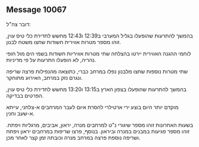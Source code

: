 ## Message 10067

דובר צה"ל:

בהמשך להתרעות שהופעלו בגליל המערבי ב12:39 ו12:43 מחשש לחדירת כלי טיס עוין, זוהו מספר מטרות אווירית חשודות שחצו משטח לבנון. 

לוחמי ההגנה האווירית יירטו בהצלחה שתי מטרות אוויריות חשודות בשמי הים מול חופי נהריה, לא הופעלו התרעות על פי מדיניות.

שתי מטרות נוספות שחצו מלבנון נפלו במרחב כברי, כתוצאה מהנפילות פרצה שריפה ונגרם נזק במרחב, האירוע מתוחקר.

בהמשך להתרעות שהופעלו בצפון הארץ ב13:15 ו13:20 מחשש לחדירת כלי טיס עוין, הפרטים בבדיקה.

מוקדם יותר היום בוצע ירי ארטילרי להסרת איום לעבר המרחבים א-צלחני, עייתא א-שעב וחנין.

בשעות האחרונות זוהו מספר שיגורי נ"ט למרחבים מנרה, יראון, אביבים, מרגליות ויפתח. 
זוהו מספר פגיעות במבנים במנרה וביראון. בנוסף, פרצו שריפות במרחבים יראון ויפתח ושריפה נוספת פרצה במרחב מנרה וכובתה זמן קצר לאחר מכן.

